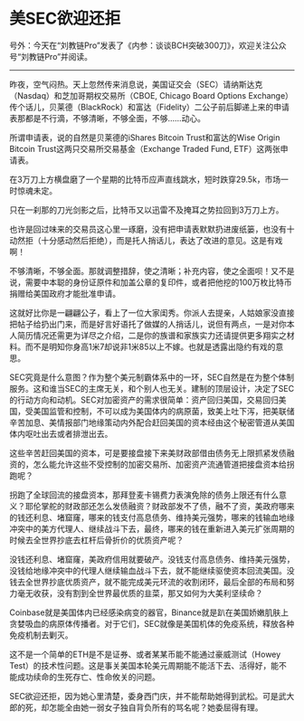# 美SEC欲迎还拒


号外：今天在“刘教链Pro”发表了《内参：谈谈BCH突破300刀》，欢迎关注公众号“刘教链Pro”并阅读。

* * *

昨夜，空气闷热。天上忽然传来消息说，美国证交会（SEC）请纳斯达克（Nasdaq）和芝加哥期权交易所（CBOE, Chicago Board Options Exchange）传个话儿，贝莱德（BlackRock）和富达（Fidelity）二公子前后脚递上来的申请表那都是不行滴，不够清晰，不够全面，不够……动心。

所谓申请表，说的自然是贝莱德的iShares Bitcoin Trust和富达的Wise Origin Bitcoin Trust这两只交易所交易基金（Exchange Traded Fund, ETF）这两张申请表。

在3万刀上方横盘磨了一个星期的比特币应声直线跳水，短时跌穿29.5k，市场一时惊魂未定。

只在一刹那的刀光剑影之后，比特币又以迅雷不及掩耳之势拉回到3万刀上方。

也许是回过味来的交易员这心里一琢磨，没有把申请表默默扔进废纸篓，也没有十动然拒（十分感动然后拒绝），而是托人捎话儿，表达了改进的意见。这是有戏啊！

不够清晰，不够全面。那就调整措辞，使之清晰；补充内容，使之全面呗！又不是说，需要中本聪的身份证原件和加盖公章的复印件，或者把他挖的100万枚比特币捐赠给美国政府才能批准申请。

这就好比你是一翩翩公子，看上了一位大家闺秀。你派人去提亲，人姑娘家没直接把帖子给扔出门来，而是好言好语托了做媒的人捎话儿，说但有两点，一是对你本人简历情况还需更为详尽之介绍，二是你的族谱和家族实力还请提供更多翔实之材料。而不是明知你身高1米7却说非1米85以上不嫁。也就是透露出隐约有戏的意思。

SEC究竟是什么意图？作为整个美元制霸体系中的一环，SEC自然是在为整个体制服务。这和谁当SEC的主席无关，和个别人也无关。建制的顶层设计，决定了SEC的行动方向和动机。SEC对加密资产的需求很简单：资产回归美国，交易回归美国，受美国监管和控制，不可以成为美国体内的病原菌，致美上吐下泻，把美联储辛苦加息、美情报部门地缘策动内外配合赶回美国的资本经由这个秘密管道从美国体内呕吐出去或者排泄出去。

这些辛苦赶回美国的资本，可是要接盘接下来美财政部借由债务无上限抓紧发债融资的，怎么能允许这些不受控制的加密交易所、加密资产流通管道把接盘资本给拐跑呢？

拐跑了全球回流的接盘资本，那拜登麦卡锡费力表演免除的债务上限还有什么意义？耶伦掌舵的财政部还怎么发债融资？财政部发不了债，融不了资，美政府哪来的钱还利息、堵窟窿，哪来的钱支付高息债务、维持美元强势，哪来的钱输血地缘冲突中的美方代理人、继续战斗下去，最终，哪来的钱在重新进入美元扩张周期的时候去全世界抄底去杠杆后骨折价的优质资产呢？

没钱还利息、堵窟窿，美政府信用就要破产。没钱支付高息债务、维持美元强势，没钱给地缘冲突中的代理人继续输血战斗下去，就不能继续驱使资本回流美国。没钱去全世界抄底优质资产，就不能完成美元环流的收割闭环，最后全部的布局和努力毫无收获，没有割到全世界最优质的韭菜，那又如何为大美利坚续命？

Coinbase就是美国体内已经感染病变的器官，Binance就是趴在美国娇嫩肌肤上贪婪吸血的病原体传播者。对于它们，SEC就像是美国机体的免疫系统，释放各种免疫机制去剿灭。

这不是一个简单的ETH是不是证券、或者某某币能不能通过豪威测试（Howey Test）的技术性问题。这是事关美国本轮美元周期能不能活下去、活得好，能不能成功续命的生死存亡、性命攸关的问题。

SEC欲迎还拒，因为她心里清楚，委身西门庆，并不能帮助她得到武松。可是武大郎的死，却怎能全由她一弱女子独自背负所有的骂名呢？她委屈得有理。

